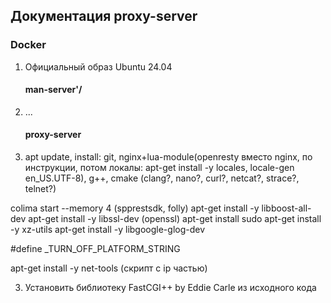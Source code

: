## Документация proxy-server

### Docker 
1) Официальный образ Ubuntu 24.04

    #### man-server'/
2) ...

    #### proxy-server
2) apt update, install: git, nginx+lua-module(openresty вместо nginx, по инструкции, потом локалы: apt-get install -y locales, locale-gen en_US.UTF-8), g++, cmake (clang?, nano?, curl?, netcat?, strace?, telnet?)

colima start --memory 4
(spprestsdk, folly)
apt-get install -y libboost-all-dev
apt-get install -y libssl-dev (openssl)
apt-get install sudo
apt-get install -y xz-utils
apt-get install -y libgoogle-glog-dev

#define _TURN_OFF_PLATFORM_STRING 

apt-get install -y net-tools (скрипт с ip частью)

3) Установить библиотеку FastCGI++ by Eddie Carle из исходного кода

